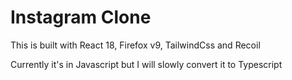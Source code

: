 # Instagram Clone

This is built with React 18, Firefox v9, TailwindCss and Recoil


Currently it's in Javascript but I will slowly convert it to Typescript
